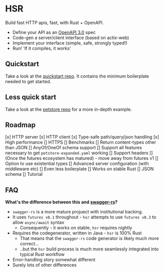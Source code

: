 # HSR

Build fast HTTP apis, fast, with Rust + OpenAPI.

 * Define your API as an [OpenAPI 3.0](https://swagger.io/docs/specification/about/) spec
 * Code-gen a server/client interface (based on actix-web)
 * Implement your interface (simple, safe, strongly typed!)
 * Run! 'If it compiles, it works'


## Quickstart

Take a look at the [quickstart repo](examples/quickstart). It contains the
minimum boilerplate needed to get started.

## Less quick start

Take a look at the [petstore repo](examples/petstore) for a more in-depth example.

## Roadmap

[x] HTTP server
[x] HTTP client
[x] Type-safe path/query/json handling
[x] High performance
[] HTTPS
[] Benchmarks
[] Return content-types other than JSON
[] AnyOf/OneOf schema support
[] Support all features necessary to get `petstore-expanded.yaml` working
[] Support headers
[] (Once the futures ecosystem has matured) - move away from futures v1
[] Option to use existential types
[] Advanced server configuration (with middleware etc)
[] Even less boilerplate
[] Works on stable Rust
[] JSON schema
[] Tutorial

## FAQ

**What's the difference between this and [swagger-rs](https://github.com/Metaswitch/swagger-rs)?**

* `swagger-rs` is a more mature projuect with institutional backing.
* It uses `futures v0.1` throughout - `hsr` attempts to use `futures v0.3` to allow `async/await` syntax
  -  Consequently - it works on stable, `hsr` requires nightly
* Requires the codegenerator, written in Java - `hsr` is 100% Rust
  - That means that the `swagger-rs` code generator is likely much more correct...
  - ..but the `hsr` build process is much more seamlessly integrated into typical Rust workflow
* Error-handling story somewhat different
* Surely lots of other differences
